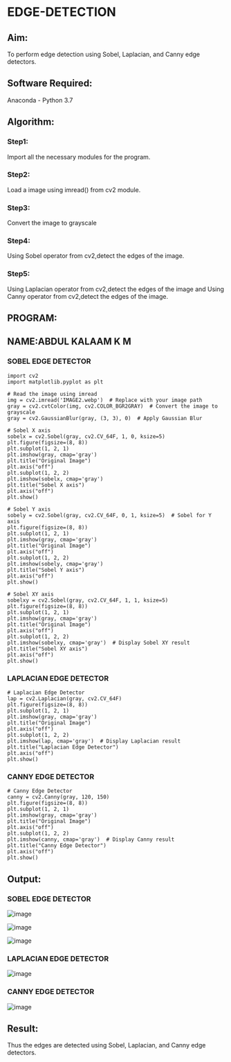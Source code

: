 # EDGE-DETECTION
## Aim:
To perform edge detection using Sobel, Laplacian, and Canny edge detectors.

## Software Required:
Anaconda - Python 3.7

## Algorithm:
### Step1:
Import all the necessary modules for the program.

### Step2:
Load a image using imread() from cv2 module.

### Step3:
Convert the image to grayscale

### Step4:
Using Sobel operator from cv2,detect the edges of the image.

### Step5:

Using Laplacian operator from cv2,detect the edges of the image and Using Canny operator from cv2,detect the edges of the image.
## PROGRAM:
## NAME:ABDUL KALAAM K M 
### SOBEL EDGE DETECTOR
```
import cv2
import matplotlib.pyplot as plt

# Read the image using imread
img = cv2.imread('IMAGE2.webp')  # Replace with your image path
gray = cv2.cvtColor(img, cv2.COLOR_BGR2GRAY)  # Convert the image to grayscale
gray = cv2.GaussianBlur(gray, (3, 3), 0)  # Apply Gaussian Blur

# Sobel X axis
sobelx = cv2.Sobel(gray, cv2.CV_64F, 1, 0, ksize=5)
plt.figure(figsize=(8, 8))
plt.subplot(1, 2, 1)
plt.imshow(gray, cmap='gray')
plt.title("Original Image")
plt.axis("off")
plt.subplot(1, 2, 2)
plt.imshow(sobelx, cmap='gray')
plt.title("Sobel X axis")
plt.axis("off")
plt.show()

# Sobel Y axis
sobely = cv2.Sobel(gray, cv2.CV_64F, 0, 1, ksize=5)  # Sobel for Y axis
plt.figure(figsize=(8, 8))
plt.subplot(1, 2, 1)
plt.imshow(gray, cmap='gray')
plt.title("Original Image")
plt.axis("off")
plt.subplot(1, 2, 2)
plt.imshow(sobely, cmap='gray')
plt.title("Sobel Y axis")
plt.axis("off")
plt.show()

# Sobel XY axis
sobelxy = cv2.Sobel(gray, cv2.CV_64F, 1, 1, ksize=5)
plt.figure(figsize=(8, 8))
plt.subplot(1, 2, 1)
plt.imshow(gray, cmap='gray')
plt.title("Original Image")
plt.axis("off")
plt.subplot(1, 2, 2)
plt.imshow(sobelxy, cmap='gray')  # Display Sobel XY result
plt.title("Sobel XY axis")
plt.axis("off")
plt.show()

```
### LAPLACIAN EDGE DETECTOR
```
# Laplacian Edge Detector
lap = cv2.Laplacian(gray, cv2.CV_64F)
plt.figure(figsize=(8, 8))
plt.subplot(1, 2, 1)
plt.imshow(gray, cmap='gray')
plt.title("Original Image")
plt.axis("off")
plt.subplot(1, 2, 2)
plt.imshow(lap, cmap='gray')  # Display Laplacian result
plt.title("Laplacian Edge Detector")
plt.axis("off")
plt.show()

```
### CANNY EDGE DETECTOR
```
# Canny Edge Detector
canny = cv2.Canny(gray, 120, 150)
plt.figure(figsize=(8, 8))
plt.subplot(1, 2, 1)
plt.imshow(gray, cmap='gray')
plt.title("Original Image")
plt.axis("off")
plt.subplot(1, 2, 2)
plt.imshow(canny, cmap='gray')  # Display Canny result
plt.title("Canny Edge Detector")
plt.axis("off")
plt.show()

```
## Output:
### SOBEL EDGE DETECTOR

![image](https://github.com/user-attachments/assets/39b4bd40-f747-4994-9190-acf18080d1ab)

![image](https://github.com/user-attachments/assets/6dcb51eb-b897-494b-927e-27177830c880)

![image](https://github.com/user-attachments/assets/bc70915d-ede3-4567-bcc3-556946afa81c)



### LAPLACIAN EDGE DETECTOR

![image](https://github.com/user-attachments/assets/ff612e0e-5960-4a76-866a-04b40fcd5f70)



### CANNY EDGE DETECTOR

![image](https://github.com/user-attachments/assets/e2dd25ed-2e99-46eb-b154-4c733fcf0083)


## Result:
Thus the edges are detected using Sobel, Laplacian, and Canny edge detectors.
